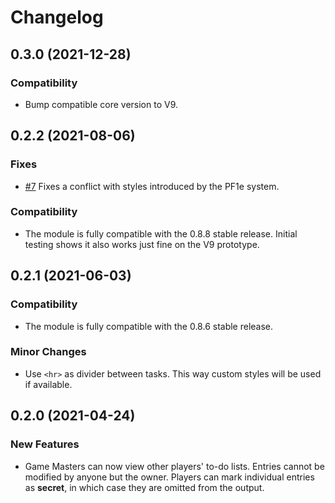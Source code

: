 # Changelog

## 0.3.0 (2021-12-28)

### Compatibility

- Bump compatible core version to V9.

## 0.2.2 (2021-08-06)

### Fixes

- [#7](https://github.com/pyrige/fvtt-keikaku/issues/7)
  Fixes a conflict with styles introduced by the PF1e system.

### Compatibility

- The module is fully compatible with the 0.8.8 stable release.
  Initial testing shows it also works just fine on the V9 prototype.

## 0.2.1 (2021-06-03)

### Compatibility

- The module is fully compatible with the 0.8.6 stable release.

### Minor Changes

- Use `<hr>` as divider between tasks.
  This way custom styles will be used if available.

## 0.2.0 (2021-04-24)

### New Features

- Game Masters can now view other players' to-do lists.
  Entries cannot be modified by anyone but the owner.
  Players can mark individual entries as **secret**, in which case they are omitted from the output.
